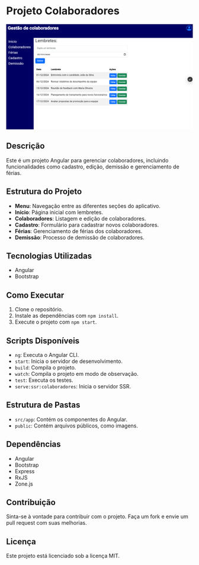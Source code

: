 # Projeto Colaboradores

![Colaboradores](public/colaboradores.png)

## Descrição

Este é um projeto Angular para gerenciar colaboradores, incluindo funcionalidades como cadastro, edição, demissão e gerenciamento de férias.

## Estrutura do Projeto

- **Menu**: Navegação entre as diferentes seções do aplicativo.
- **Início**: Página inicial com lembretes.
- **Colaboradores**: Listagem e edição de colaboradores.
- **Cadastro**: Formulário para cadastrar novos colaboradores.
- **Férias**: Gerenciamento de férias dos colaboradores.
- **Demissão**: Processo de demissão de colaboradores.

## Tecnologias Utilizadas

- Angular
- Bootstrap

## Como Executar

1. Clone o repositório.
2. Instale as dependências com `npm install`.
3. Execute o projeto com `npm start`.

## Scripts Disponíveis

- `ng`: Executa o Angular CLI.
- `start`: Inicia o servidor de desenvolvimento.
- `build`: Compila o projeto.
- `watch`: Compila o projeto em modo de observação.
- `test`: Executa os testes.
- `serve:ssr:colaboradores`: Inicia o servidor SSR.

## Estrutura de Pastas

- `src/app`: Contém os componentes do Angular.
- `public`: Contém arquivos públicos, como imagens.

## Dependências

- Angular
- Bootstrap
- Express
- RxJS
- Zone.js

## Contribuição

Sinta-se à vontade para contribuir com o projeto. Faça um fork e envie um pull request com suas melhorias.

## Licença

Este projeto está licenciado sob a licença MIT.
